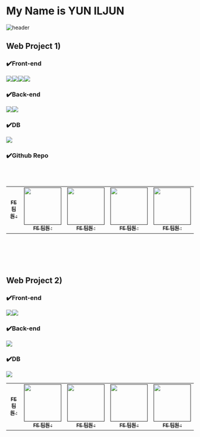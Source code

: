 # My Name is YUN ILJUN
![header](https://capsule-render.vercel.app/api?type=waving&color=auto&height=300&section=header&text=Welcome&fontSize=90&animation=fadeIn&fontAlignY=38&desc=ILJUN's%20GitHub%20Profile&descAlignY=51&descAlign=62)


## Web Project 1)

### ✔️Front-end
<img src="https://img.shields.io/badge/Css-1572B6?style=for-the-badge&logo=Css&logoColor=white"><img src="https://img.shields.io/badge/HTML5-E34F26?style=for-the-badge&logo=HTML5&logoColor=purple"><img src="https://img.shields.io/badge/JavaScript-F7DF1E?style=for-the-badge&logo=JavaScript&logoColor=black"><img src="https://img.shields.io/badge/jQuery-0769AD?style=for-the-badge&logo=jQuery&logoColor=yellow">
### ✔️Back-end
<img src="https://img.shields.io/badge/Spring-6DB33F?style=for-the-badge&logo=Spring&logoColor=green"><img src="https://img.shields.io/badge/Apache Tomcat-F8DC75?style=for-the-badge&logo=Apache Tomcat&logoColor=black">

### ✔️DB
<img src="https://img.shields.io/badge/MySQL-4479A1?style=for-the-badge&logo=MySQL&logoColor=green">

### ✔️Github Repo

<br/><br/><table>
  <tbody>
    <tr>
      <td align="center"><a href=""><img src="width="100px;" alt=""/><br /><sub><b>FE 팀원 : </b></sub></a><br /></td>
      <td align="center"><a href=""><img src="" width="100px;" alt=""/><br /><sub><b>FE 팀원 : </b></sub></a><br /></td>
      <td align="center"><a href=""><img src="" width="100px;" alt=""/><br /><sub><b>FE 팀원 : </b></sub></a><br /></td>
      <td align="center"><a href=""><img src="" width="100px;" alt=""/><br /><sub><b>FE 팀원 : </b></sub></a><br /></td>
      <td align="center"><a href=""><img src="" width="100px;" alt=""/><br /><sub><b>FE 팀원 : </b></sub></a><br /></td>
    </tr>
  </tbody>
</table><br/><br/><br/><br/>

## Web Project 2)

### ✔️Front-end
<img src="https://img.shields.io/badge/React-61DAFB?style=for-the-badge&logo=React&logoColor=white"><img src="https://img.shields.io/badge/Node.js-339933?style=for-the-badge&logo=Node.js&logoColor=black">

### ✔️Back-end
<img src="https://img.shields.io/badge/Spring Boot-6DB33F?style=for-the-badge&logo=Spring Boot&logoColor=green">

### ✔️DB
<img src="https://img.shields.io/badge/MySQL-4479A1?style=for-the-badge&logo=MySQL&logoColor=green">

<table>
  <tbody>
    <tr>
      <td align="center"><a href=""><img src="width="100px;" alt=""/><br /><sub><b>FE 팀원 : </b></sub></a><br /></td>
      <td align="center"><a href=""><img src="" width="100px;" alt=""/><br /><sub><b>FE 팀원 : </b></sub></a><br /></td>
      <td align="center"><a href=""><img src="" width="100px;" alt=""/><br /><sub><b>FE 팀원 : </b></sub></a><br /></td>
      <td align="center"><a href=""><img src="" width="100px;" alt=""/><br /><sub><b>FE 팀원 : </b></sub></a><br /></td>
      <td align="center"><a href=""><img src="" width="100px;" alt=""/><br /><sub><b>FE 팀원 : </b></sub></a><br /></td>
    </tr>
  </tbody>
</table>
